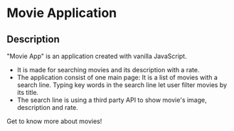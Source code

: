# Movie Application

## Description

"Movie App" is an application created with vanilla JavaScript. 
* It is made for searching movies and its description with a rate.
* The application consist of one main page: 
 It is a list of movies with a search line. Typing key words in the search line let user filter movies by its title.
* The search line is using a third party API to show movie's image, description and rate.

Get to know more about movies!

